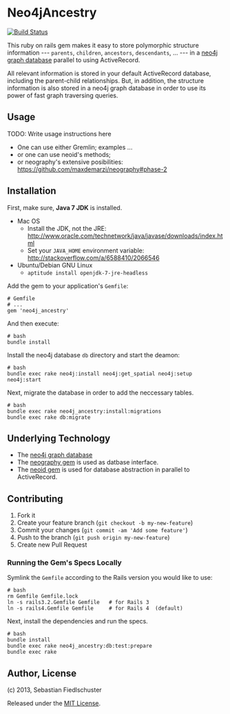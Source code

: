 # Neo4jAncestry 

[![Build Status](https://travis-ci.org/fiedl/neo4j_ancestry.png?branch=master)](https://travis-ci.org/fiedl/neo4j_ancestry)

This ruby on rails gem makes it easy to store polymorphic structure information --- `parents`, `children`, `ancestors`, `descendants`, ... --- in a [neo4j graph database](http://www.neo4j.org) parallel to using ActiveRecord.

All relevant information is stored in your default ActiveRecord database, including the parent-child relationships. But, in addition, the structure information is also stored in a neo4j graph database in order to use its power of fast graph traversing queries.

## Usage

TODO: Write usage instructions here

* One can use either Gremlin; examples ...
* or one can use neoid's methods;
* or neography's extensive posibilities: https://github.com/maxdemarzi/neography#phase-2


## Installation

First, make sure, **Java 7 JDK** is installed.

* Mac OS
  * Install the JDK, not the JRE: http://www.oracle.com/technetwork/java/javase/downloads/index.html
  * Set your `JAVA_HOME` environment variable: http://stackoverflow.com/a/6588410/2066546
* Ubuntu/Debian GNU Linux
  * `aptitude install openjdk-7-jre-headless`

Add the gem to your application's `Gemfile`:

    # Gemfile
    # ...
    gem 'neo4j_ancestry'

And then execute:

    # bash
    bundle install

  Install the neo4j database `db` directory and start the deamon:

    # bash
    bundle exec rake neo4j:install neo4j:get_spatial neo4j:setup neo4j:start
    
Next, migrate the database in order to add the neccessary tables.

    # bash
    bundle exec rake neo4j_ancestry:install:migrations
    bundle exec rake db:migrate
    

## Underlying Technology

* The [neo4j graph database](http://www.neo4j.org)
* The [neography gem](https://github.com/maxdemarzi/neography) is used as datbase interface.
* The [neoid gem](https://github.com/elado/neoid) is used for database abstraction in parallel to ActiveRecord.

## Contributing

1. Fork it
2. Create your feature branch (`git checkout -b my-new-feature`)
3. Commit your changes (`git commit -am 'Add some feature'`)
4. Push to the branch (`git push origin my-new-feature`)
5. Create new Pull Request

### Running the Gem's Specs Locally

Symlink the `Gemfile` according to the Rails version you would like to use:

    # bash
    rm Gemfile Gemfile.lock
    ln -s rails3.2.Gemfile Gemfile   # for Rails 3
    ln -s rails4.Gemfile Gemfile     # for Rails 4  (default)

Next, install the dependencies and run the specs.

    # bash
    bundle install
    bundle exec rake neo4j_ancestry:db:test:prepare
    bundle exec rake

## Author, License

(c) 2013, Sebastian Fiedlschuster

Released under the [MIT License](./MIT-LICENSE).
